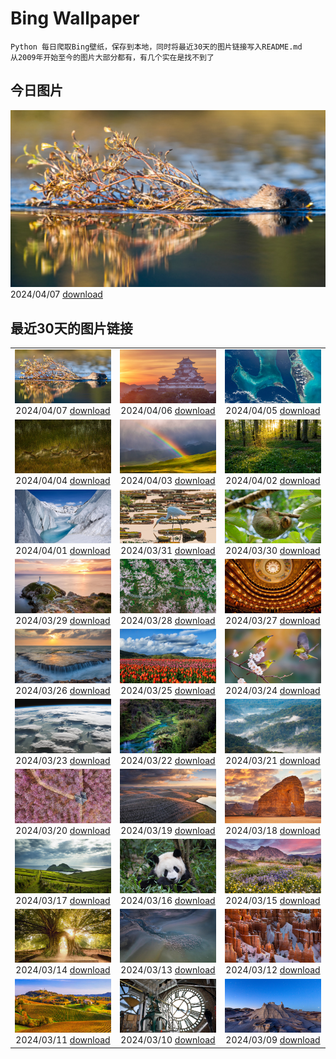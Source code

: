 # Bing Wallpaper

```
Python 每日爬取Bing壁纸，保存到本地，同时将最近30天的图片链接写入README.md
从2009年开始至今的图片大部分都有，有几个实在是找不到了
```



## 今日图片


![](./images/2024/04/07/BeaverDenali_ZH-CN8736013851_1920x1080_2024-04-07.jpg)2024/04/07 [download](./images/2024/04/07/BeaverDenali_ZH-CN8736013851_1920x1080_2024-04-07.jpg)

## 最近30天的图片链接


|      |      |      |
| :----: | :----: | :----: |
|![](./images/2024/04/07/BeaverDenali_ZH-CN8736013851_1920x1080_2024-04-07.jpg)2024/04/07 [download](./images/2024/04/07/BeaverDenali_ZH-CN8736013851_1920x1080_2024-04-07.jpg)|![](./images/2024/04/06/JapanHimeji_ZH-CN8344654166_1920x1080_2024-04-06.jpg)2024/04/06 [download](./images/2024/04/06/JapanHimeji_ZH-CN8344654166_1920x1080_2024-04-06.jpg)|![](./images/2024/04/05/BahamasSpace_ZH-CN8053657656_1920x1080_2024-04-05.jpg)2024/04/05 [download](./images/2024/04/05/BahamasSpace_ZH-CN8053657656_1920x1080_2024-04-05.jpg)|
|![](./images/2024/04/04/AntelopeBotswana_ZH-CN8253323519_1920x1080_2024-04-04.jpg)2024/04/04 [download](./images/2024/04/04/AntelopeBotswana_ZH-CN8253323519_1920x1080_2024-04-04.jpg)|![](./images/2024/04/03/KyrgyzstanRainbow_ZH-CN8027219590_1920x1080_2024-04-03.jpg)2024/04/03 [download](./images/2024/04/03/KyrgyzstanRainbow_ZH-CN8027219590_1920x1080_2024-04-03.jpg)|![](./images/2024/04/02/JutlandSpring_ZH-CN7785758539_1920x1080_2024-04-02.jpg)2024/04/02 [download](./images/2024/04/02/JutlandSpring_ZH-CN7785758539_1920x1080_2024-04-02.jpg)|
|![](./images/2024/04/01/MontBlancGlacier_ZH-CN2918240023_1920x1080_2024-04-01.jpg)2024/04/01 [download](./images/2024/04/01/MontBlancGlacier_ZH-CN2918240023_1920x1080_2024-04-01.jpg)|![](./images/2024/03/31/ArdeAlba_ZH-CN6807697569_1920x1080_2024-03-31.jpg)2024/03/31 [download](./images/2024/03/31/ArdeAlba_ZH-CN6807697569_1920x1080_2024-03-31.jpg)|![](./images/2024/03/30/SleepySloth_ZH-CN6084460583_1920x1080_2024-03-30.jpg)2024/03/30 [download](./images/2024/03/30/SleepySloth_ZH-CN6084460583_1920x1080_2024-03-30.jpg)|
|![](./images/2024/03/29/SouthStackLight_ZH-CN5932471774_1920x1080_2024-03-29.jpg)2024/03/29 [download](./images/2024/03/29/SouthStackLight_ZH-CN5932471774_1920x1080_2024-03-29.jpg)|![](./images/2024/03/28/ShanghaiBlossoms_ZH-CN5594677517_1920x1080_2024-03-28.jpg)2024/03/28 [download](./images/2024/03/28/ShanghaiBlossoms_ZH-CN5594677517_1920x1080_2024-03-28.jpg)|![](./images/2024/03/27/TeatroColon_ZH-CN5378730986_1920x1080_2024-03-27.jpg)2024/03/27 [download](./images/2024/03/27/TeatroColon_ZH-CN5378730986_1920x1080_2024-03-27.jpg)|
|![](./images/2024/03/26/HangRaiVietnam_ZH-CN1601428109_1920x1080_2024-03-26.jpg)2024/03/26 [download](./images/2024/03/26/HangRaiVietnam_ZH-CN1601428109_1920x1080_2024-03-26.jpg)|![](./images/2024/03/25/TulipAbbotsford_ZH-CN1401627293_1920x1080_2024-03-25.jpg)2024/03/25 [download](./images/2024/03/25/TulipAbbotsford_ZH-CN1401627293_1920x1080_2024-03-25.jpg)|![](./images/2024/03/24/WhiteEyes_ZH-CN1130380430_1920x1080_2024-03-24.jpg)2024/03/24 [download](./images/2024/03/24/WhiteEyes_ZH-CN1130380430_1920x1080_2024-03-24.jpg)|
|![](./images/2024/03/23/AmazonClouds_ZH-CN0578911147_1920x1080_2024-03-23.jpg)2024/03/23 [download](./images/2024/03/23/AmazonClouds_ZH-CN0578911147_1920x1080_2024-03-23.jpg)|![](./images/2024/03/22/WaikatoWater_ZH-CN0417438809_1920x1080_2024-03-22.jpg)2024/03/22 [download](./images/2024/03/22/WaikatoWater_ZH-CN0417438809_1920x1080_2024-03-22.jpg)|![](./images/2024/03/21/BwindiNationalForest_ZH-CN0436137473_1920x1080_2024-03-21.jpg)2024/03/21 [download](./images/2024/03/21/BwindiNationalForest_ZH-CN0436137473_1920x1080_2024-03-21.jpg)|
|![](./images/2024/03/20/Springequinox2024_ZH-CN5647214924_1920x1080_2024-03-20.jpg)2024/03/20 [download](./images/2024/03/20/Springequinox2024_ZH-CN5647214924_1920x1080_2024-03-20.jpg)|![](./images/2024/03/19/AlmondBloom_ZH-CN9441550492_1920x1080_2024-03-19.jpg)2024/03/19 [download](./images/2024/03/19/AlmondBloom_ZH-CN9441550492_1920x1080_2024-03-19.jpg)|![](./images/2024/03/18/ElephantRock_ZH-CN9293300383_1920x1080_2024-03-18.jpg)2024/03/18 [download](./images/2024/03/18/ElephantRock_ZH-CN9293300383_1920x1080_2024-03-18.jpg)|
|![](./images/2024/03/17/StFiniansBay_ZH-CN8655586052_1920x1080_2024-03-17.jpg)2024/03/17 [download](./images/2024/03/17/StFiniansBay_ZH-CN8655586052_1920x1080_2024-03-17.jpg)|![](./images/2024/03/16/BambooPanda_ZH-CN8455481760_1920x1080_2024-03-16.jpg)2024/03/16 [download](./images/2024/03/16/BambooPanda_ZH-CN8455481760_1920x1080_2024-03-16.jpg)|![](./images/2024/03/15/AnzaBorregoBloom_ZH-CN8284458835_1920x1080_2024-03-15.jpg)2024/03/15 [download](./images/2024/03/15/AnzaBorregoBloom_ZH-CN8284458835_1920x1080_2024-03-15.jpg)|
|![](./images/2024/03/14/AyutthayaTree_ZH-CN8075870220_1920x1080_2024-03-14.jpg)2024/03/14 [download](./images/2024/03/14/AyutthayaTree_ZH-CN8075870220_1920x1080_2024-03-14.jpg)|![](./images/2024/03/13/MagadiFlamingos_ZH-CN7888437841_1920x1080_2024-03-13.jpg)2024/03/13 [download](./images/2024/03/13/MagadiFlamingos_ZH-CN7888437841_1920x1080_2024-03-13.jpg)|![](./images/2024/03/12/BryceSnow_ZH-CN7489999663_1920x1080_2024-03-12.jpg)2024/03/12 [download](./images/2024/03/12/BryceSnow_ZH-CN7489999663_1920x1080_2024-03-12.jpg)|
|![](./images/2024/03/11/ProseccoItaly_ZH-CN6802010344_1920x1080_2024-03-11.jpg)2024/03/11 [download](./images/2024/03/11/ProseccoItaly_ZH-CN6802010344_1920x1080_2024-03-11.jpg)|![](./images/2024/03/10/BeaumontClock_ZH-CN5288086713_1920x1080_2024-03-10.jpg)2024/03/10 [download](./images/2024/03/10/BeaumontClock_ZH-CN5288086713_1920x1080_2024-03-10.jpg)|![](./images/2024/03/09/BistiBlue_ZH-CN4991705833_1920x1080_2024-03-09.jpg)2024/03/09 [download](./images/2024/03/09/BistiBlue_ZH-CN4991705833_1920x1080_2024-03-09.jpg)|


